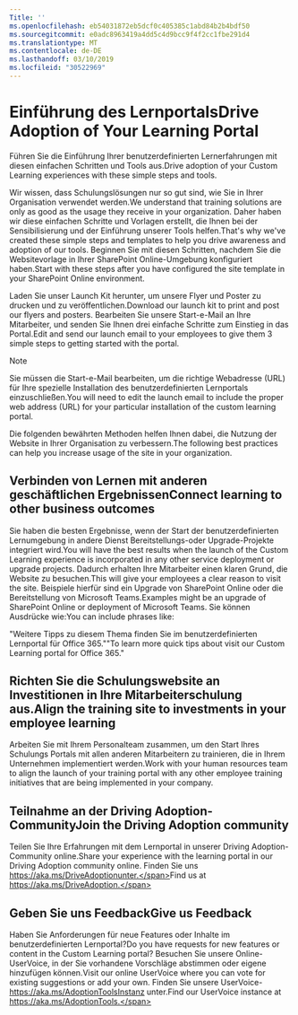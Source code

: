 ```yaml
---
Title: ''
ms.openlocfilehash: eb54031872eb5dcf0c405385c1abd84b2b4bdf50
ms.sourcegitcommit: e0adc8963419a4dd5c4d9bcc9f4f2cc1fbe291d4
ms.translationtype: MT
ms.contentlocale: de-DE
ms.lasthandoff: 03/10/2019
ms.locfileid: "30522969"
---
```

# <a name="drive-adoption-of-your-learning-portal"></a><span data-ttu-id="9e368-102">Einführung des Lernportals</span><span class="sxs-lookup"><span data-stu-id="9e368-102">Drive Adoption of Your Learning Portal</span></span>

<span data-ttu-id="9e368-103">Führen Sie die Einführung Ihrer benutzerdefinierten Lernerfahrungen mit diesen einfachen Schritten und Tools aus.</span><span class="sxs-lookup"><span data-stu-id="9e368-103">Drive adoption of your Custom Learning experiences with these simple steps and tools.</span></span> 

<span data-ttu-id="9e368-104">Wir wissen, dass Schulungslösungen nur so gut sind, wie Sie in Ihrer Organisation verwendet werden.</span><span class="sxs-lookup"><span data-stu-id="9e368-104">We understand that training solutions are only as good as the usage they receive in your organization.</span></span>  <span data-ttu-id="9e368-105">Daher haben wir diese einfachen Schritte und Vorlagen erstellt, die Ihnen bei der Sensibilisierung und der Einführung unserer Tools helfen.</span><span class="sxs-lookup"><span data-stu-id="9e368-105">That's why we've created these simple steps and templates to help you drive awareness and adoption of our tools.</span></span> <span data-ttu-id="9e368-106">Beginnen Sie mit diesen Schritten, nachdem Sie die Websitevorlage in Ihrer SharePoint Online-Umgebung konfiguriert haben.</span><span class="sxs-lookup"><span data-stu-id="9e368-106">Start with these steps after you have configured the site template in your SharePoint Online environment.</span></span>

<span data-ttu-id="9e368-107">Laden Sie unser Launch Kit herunter, um unsere Flyer und Poster zu drucken und zu veröffentlichen.</span><span class="sxs-lookup"><span data-stu-id="9e368-107">Download our launch kit to print and post our flyers and posters.</span></span>  <span data-ttu-id="9e368-108">Bearbeiten Sie unsere Start-e-Mail an Ihre Mitarbeiter, und senden Sie Ihnen drei einfache Schritte zum Einstieg in das Portal.</span><span class="sxs-lookup"><span data-stu-id="9e368-108">Edit and send our launch email to your employees to give them 3 simple steps to getting started with the portal.</span></span>  

> [!NOTE]
> <span data-ttu-id="9e368-109">Sie müssen die Start-e-Mail bearbeiten, um die richtige Webadresse (URL) für Ihre spezielle Installation des benutzerdefinierten Lernportals einzuschließen.</span><span class="sxs-lookup"><span data-stu-id="9e368-109">You will need to edit the launch email to include the proper web address (URL) for your particular installation of the custom learning portal.</span></span>

<span data-ttu-id="9e368-110">Die folgenden bewährten Methoden helfen Ihnen dabei, die Nutzung der Website in Ihrer Organisation zu verbessern.</span><span class="sxs-lookup"><span data-stu-id="9e368-110">The following best practices can help you increase usage of the site in your organization.</span></span>  

## <a name="connect-learning-to-other-business-outcomes"></a><span data-ttu-id="9e368-111">Verbinden von Lernen mit anderen geschäftlichen Ergebnissen</span><span class="sxs-lookup"><span data-stu-id="9e368-111">Connect learning to other business outcomes</span></span>

<span data-ttu-id="9e368-112">Sie haben die besten Ergebnisse, wenn der Start der benutzerdefinierten Lernumgebung in andere Dienst Bereitstellungs-oder Upgrade-Projekte integriert wird.</span><span class="sxs-lookup"><span data-stu-id="9e368-112">You will have the best results when the launch of the Custom Learning experience is incorporated in any other service deployment or upgrade projects.</span></span>  <span data-ttu-id="9e368-113">Dadurch erhalten Ihre Mitarbeiter einen klaren Grund, die Website zu besuchen.</span><span class="sxs-lookup"><span data-stu-id="9e368-113">This will give your employees a clear reason to visit the site.</span></span>  <span data-ttu-id="9e368-114">Beispiele hierfür sind ein Upgrade von SharePoint Online oder die Bereitstellung von Microsoft Teams.</span><span class="sxs-lookup"><span data-stu-id="9e368-114">Examples might be an upgrade of SharePoint Online or deployment of Microsoft Teams.</span></span>  <span data-ttu-id="9e368-115">Sie können Ausdrücke wie:</span><span class="sxs-lookup"><span data-stu-id="9e368-115">You can include phrases like:</span></span>

<span data-ttu-id="9e368-116">"Weitere Tipps zu diesem Thema <Insert service name here> finden Sie im benutzerdefinierten Lernportal für Office 365."</span><span class="sxs-lookup"><span data-stu-id="9e368-116">"To learn more quick tips about <Insert service name here> visit our Custom Learning portal for Office 365."</span></span> 

## <a name="align-the-training-site-to-investments-in-your-employee-learning"></a><span data-ttu-id="9e368-117">Richten Sie die Schulungswebsite an Investitionen in Ihre Mitarbeiterschulung aus.</span><span class="sxs-lookup"><span data-stu-id="9e368-117">Align the training site to investments in your employee learning</span></span> 

<span data-ttu-id="9e368-118">Arbeiten Sie mit Ihrem Personalteam zusammen, um den Start Ihres Schulungs Portals mit allen anderen Mitarbeitern zu trainieren, die in Ihrem Unternehmen implementiert werden.</span><span class="sxs-lookup"><span data-stu-id="9e368-118">Work with your human resources team to align the launch of your training portal with any other employee training initiatives that are being implemented in your company.</span></span> 

## <a name="join-the-driving-adoption-community"></a><span data-ttu-id="9e368-119">Teilnahme an der Driving Adoption-Community</span><span class="sxs-lookup"><span data-stu-id="9e368-119">Join the Driving Adoption community</span></span>

<span data-ttu-id="9e368-120">Teilen Sie Ihre Erfahrungen mit dem Lernportal in unserer Driving Adoption-Community online.</span><span class="sxs-lookup"><span data-stu-id="9e368-120">Share your experience with the learning portal in our Driving Adoption community online.</span></span>  <span data-ttu-id="9e368-121">Finden Sie uns https://aka.ms/DriveAdoptionunter.</span><span class="sxs-lookup"><span data-stu-id="9e368-121">Find us at https://aka.ms/DriveAdoption.</span></span>

## <a name="give-us-feedback"></a><span data-ttu-id="9e368-122">Geben Sie uns Feedback</span><span class="sxs-lookup"><span data-stu-id="9e368-122">Give us Feedback</span></span>

<span data-ttu-id="9e368-123">Haben Sie Anforderungen für neue Features oder Inhalte im benutzerdefinierten Lernportal?</span><span class="sxs-lookup"><span data-stu-id="9e368-123">Do you have requests for new features or content in the Custom Learning portal?</span></span>  <span data-ttu-id="9e368-124">Besuchen Sie unsere Online-UserVoice, in der Sie vorhandene Vorschläge abstimmen oder eigene hinzufügen können.</span><span class="sxs-lookup"><span data-stu-id="9e368-124">Visit our online UserVoice where you can vote for existing suggestions or add your own.</span></span>  <span data-ttu-id="9e368-125">Finden Sie unsere UserVoice- https://aka.ms/AdoptionToolsInstanz unter.</span><span class="sxs-lookup"><span data-stu-id="9e368-125">Find our UserVoice instance at https://aka.ms/AdoptionTools.</span></span>
